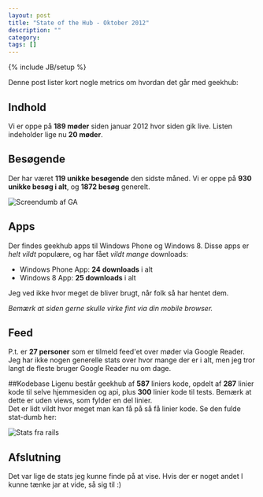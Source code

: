 ```yaml
---
layout: post
title: "State of the Hub - Oktober 2012"
description: ""
category: 
tags: []
---
```

{% include JB/setup %}

Denne post lister kort nogle metrics om hvordan det går med geekhub:

## Indhold
Vi er oppe på **189 møder** siden januar 2012 hvor siden gik live. Listen indeholder lige nu **20 møder**.

## Besøgende
Der har været **119 unikke besøgende** den sidste måned. Vi er oppe på **930 unikke besøg i alt**, og **1872 besøg** generelt.

![Screendumb af GA]({{BASE_PATH}}/assets/2012-10/ga.png)

## Apps
Der findes geekhub apps til Windows Phone og Windows 8. Disse apps er *helt vildt* populære, og har fået *vildt mange* downloads:

* Windows Phone App: **24 downloads** i alt
* Windows 8 App: **25 downloads** i alt

Jeg ved ikke hvor meget de bliver brugt, når folk så har hentet dem.  

*Bemærk at siden gerne skulle virke fint via din mobile browser.*

## Feed
P.t. er **27 personer** som er tilmeld feed'et over møder via Google Reader. Jeg har ikke nogen generelle stats over hvor mange der er i alt, men jeg tror langt de fleste bruger Google Reader nu om dage.

##Kodebase
Ligenu består geekhub af **587** liniers kode, opdelt af **287** linier kode til selve hjemmesiden og api, plus **300** linier kode til tests. Bemærk at dette er uden views, som fylder en del linier.   
Det er lidt vildt hvor meget man kan få på så få linier kode.
Se den fulde stat-dumb her:

![Stats fra rails]({{BASE_PATH}}/assets/2012-10/stats.png)

## Afslutning
Det var lige de stats jeg kunne finde på at vise. Hvis der er noget andet I kunne tænke jar at vide, så sig til :)